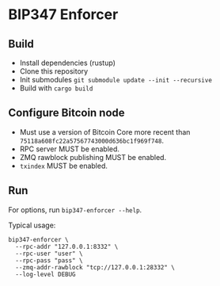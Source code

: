 # BIP347 Enforcer

## Build

* Install dependencies (rustup)
* Clone this repository
* Init submodules `git submodule update --init --recursive`
* Build with `cargo build`

## Configure Bitcoin node
* Must use a version of Bitcoin Core more recent than `75118a608fc22a57567743000d636bc1f969f748`.
* RPC server MUST be enabled.
* ZMQ rawblock publishing MUST be enabled.
* `txindex` MUST be enabled.

## Run
For options, run `bip347-enforcer --help`.

Typical usage:
```
bip347-enforcer \
  --rpc-addr "127.0.0.1:8332" \
  --rpc-user "user" \
  --rpc-pass "pass" \
  --zmq-addr-rawblock "tcp://127.0.0.1:28332" \
  --log-level DEBUG
```